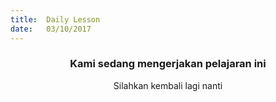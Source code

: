 ```yaml
---
title:  Daily Lesson
date:   03/10/2017
---
```


### <center>Kami sedang mengerjakan pelajaran ini</center>
<center>Silahkan kembali lagi nanti</center>
